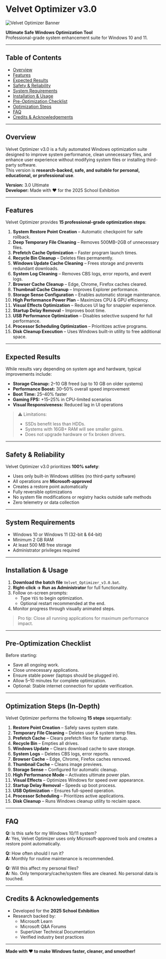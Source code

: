 # Velvet Optimizer v3.0

![Velvet Optimizer Banner](https://via.placeholder.com/800x200?text=Velvet+Optimizer+v3.0)

**Ultimate Safe Windows Optimization Tool**  
Professional-grade system enhancement suite for Windows 10 and 11.

---

## Table of Contents
- [Overview](#overview)
- [Features](#features)
- [Expected Results](#expected-results)
- [Safety & Reliability](#safety--reliability)
- [System Requirements](#system-requirements)
- [Installation & Usage](#installation--usage)
- [Pre-Optimization Checklist](#pre-optimization-checklist)
- [Optimization Steps](#optimization-steps)
- [FAQ](#faq)
- [Credits & Acknowledgements](#credits--acknowledgements)

---

## Overview
Velvet Optimizer v3.0 is a fully automated Windows optimization suite designed to improve system performance, clean unnecessary files, and enhance user experience without modifying system files or installing third-party software.  
This version is **research-backed, safe, and suitable for personal, educational, or professional use**.

**Version:** 3.0 Ultimate  
**Developer:** Made with ❤️ for the 2025 School Exhibition  

---

## Features
Velvet Optimizer provides **15 professional-grade optimization steps**:

1. **System Restore Point Creation** – Automatic checkpoint for safe rollback.
2. **Deep Temporary File Cleaning** – Removes 500MB–2GB of unnecessary files.
3. **Prefetch Cache Optimization** – Faster program launch times.
4. **Recycle Bin Cleanup** – Deletes files permanently.
5. **Windows Update Cache Cleaning** – Frees storage and prevents redundant downloads.
6. **System Log Cleaning** – Removes CBS logs, error reports, and event logs.
7. **Browser Cache Cleanup** – Edge, Chrome, Firefox caches cleared.
8. **Thumbnail Cache Cleanup** – Improves Explorer performance.
9. **Storage Sense Configuration** – Enables automatic storage maintenance.
10. **High Performance Power Plan** – Maximizes CPU & GPU efficiency.
11. **Visual Effects Optimization** – Reduces UI lag for snappier experience.
12. **Startup Delay Removal** – Improves boot time.
13. **USB Performance Optimization** – Disables selective suspend for full performance.
14. **Processor Scheduling Optimization** – Prioritizes active programs.
15. **Disk Cleanup Execution** – Uses Windows built-in utility to free additional space.

---

## Expected Results
While results vary depending on system age and hardware, typical improvements include:

- **Storage Cleanup:** 2–10 GB freed (up to 10 GB on older systems)
- **Performance Boost:** 30–50% overall speed improvement
- **Boot Time:** 25–40% faster
- **Gaming FPS:** +15–25% in CPU-limited scenarios
- **Visual Responsiveness:** Reduced lag in UI operations

> ⚠️ Limitations:
> - SSDs benefit less than HDDs.
> - Systems with 16GB+ RAM will see smaller gains.
> - Does not upgrade hardware or fix broken drivers.

---

## Safety & Reliability
Velvet Optimizer v3.0 prioritizes **100% safety**:

- Uses only built-in Windows utilities (no third-party software)
- All operations are **Microsoft-approved**
- Creates a restore point automatically
- Fully reversible optimizations
- No system file modifications or registry hacks outside safe methods
- Zero telemetry or data collection

---

## System Requirements
- Windows 10 or Windows 11 (32-bit & 64-bit)
- Minimum 2 GB RAM
- At least 500 MB free storage
- Administrator privileges required

---

## Installation & Usage
1. **Download the batch file** `Velvet_Optimizer_v3.0.bat`.
2. **Right-click → Run as Administrator** for full functionality.
3. Follow on-screen prompts:
   - Type `YES` to begin optimization.
   - Optional restart recommended at the end.
4. Monitor progress through visually animated steps.

> Pro tip: Close all running applications for maximum performance impact.

---

## Pre-Optimization Checklist
Before starting:

- Save all ongoing work.
- Close unnecessary applications.
- Ensure stable power (laptops should be plugged in).
- Allow 5–10 minutes for complete optimization.
- Optional: Stable internet connection for update verification.

---

## Optimization Steps (In-Depth)
Velvet Optimizer performs the following **15 steps** sequentially:

1. **Restore Point Creation** – Safely saves system state.
2. **Temporary File Cleaning** – Deletes user & system temp files.
3. **Prefetch Cache** – Clears prefetch files for faster startup.
4. **Recycle Bin** – Empties all drives.
5. **Windows Update** – Clears download cache to save storage.
6. **System Logs** – Deletes CBS logs, error reports.
7. **Browser Cache** – Edge, Chrome, Firefox caches removed.
8. **Thumbnail Cache** – Cleans image previews.
9. **Storage Sense** – Configured for automatic cleanup.
10. **High Performance Mode** – Activates ultimate power plan.
11. **Visual Effects** – Optimizes Windows for speed over appearance.
12. **Startup Delay Removal** – Speeds up boot process.
13. **USB Optimization** – Ensures full-speed operation.
14. **Processor Scheduling** – Prioritizes active applications.
15. **Disk Cleanup** – Runs Windows cleanup utility to reclaim space.

---

## FAQ
**Q:** Is this safe for my Windows 10/11 system?  
**A:** Yes, Velvet Optimizer uses only Microsoft-approved tools and creates a restore point automatically.

**Q:** How often should I run it?  
**A:** Monthly for routine maintenance is recommended.

**Q:** Will this affect my personal files?  
**A:** No. Only temporary/cache/system files are cleaned. No personal data is touched.

---

## Credits & Acknowledgements
- Developed for the **2025 School Exhibition**
- Research backed by:
  - Microsoft Learn
  - Microsoft Q&A Forums
  - SuperUser Technical Documentation
  - Verified industry best practices

---

**Made with ❤️ to make Windows faster, cleaner, and smoother!**  
